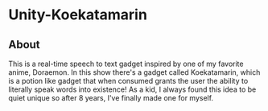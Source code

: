 # Unity-Koekatamarin

## About

This is a real-time speech to text gadget inspired by one of my favorite anime, Doraemon. In this show there's a gadget called Koekatamarin, which is a potion like gadget that when consumed grants the user the ability to literally speak words into existence! As a kid, I always found this idea to be quiet unique so after 8 years, I've finally made one for myself.

 
